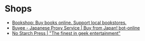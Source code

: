 # Shops

- [Bookshop: Buy books online. Support local bookstores.](https://bookshop.org)
- [Buyee - Japanese Proxy Service | Buy from Japan! bot-online](https://buyee.jp)
- [No Starch Press | "The finest in geek entertainment"](https://nostarch.com)
